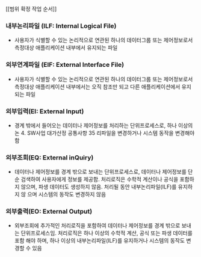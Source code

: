 [[범위 확정 작업 순서]]
### 내부논리파일 (ILF: Internal Logical File) 
- 사용자가 식별할 수 있는 논리적으로 연관된 하나의 데이터그룹 또는 제어정보로서 측정대상 애플리케이션 내부에서 유지되는 파일
### 외부연계파일 (EIF: External Interface File) 
- 사용자가 식별할 수 있는 논리적으로 연관된 하나의 데이터그룹 또는 제어정보로서 측정대상 애플리케이션 내부에서는 오직 참조만 되고 다른 애플리케이션에서 유지되는 파일
### 외부입력(EI: External Input) 
- 경계 밖에서 들어오는 데이터나 제어정보를 처리하는 단위프로세스로, 하나 이상의 논 4. SW사업 대가산정 공통사항 35 리파일을 변경하거나 시스템 동작을 변경해야함 
### 외부조회(EQ: External inQuiry) 
- 데이터나 제어정보를 경계 밖으로 보내는 단위프로세스로, 데이터나 제어정보를 단순 검색하여 사용자에게 정보를 제공함. 처리로직은 수학적 계산이나 공식을 포함하지 않으며, 파생 데이터도 생성하지 않음. 처리될 동안 내부논리파일(ILF)를 유지하지 않 으며 시스템의 동작도 변경하지 않음 
### 외부출력(EO: External Output) 
- 외부조회에 추가적인 처리로직을 포함하여 데이터나 제어정보를 경계 밖으로 보내는 단위프로세스임. 처리로직은 하나 이상의 수학적 계산, 공식 또는 파생 데이터를 포함 해야 하며, 하나 이상의 내부논리파일(ILF)를 유지하거나 시스템의 동작도 변경할 수 있음



